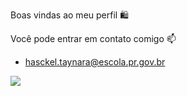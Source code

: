 Boas vindas ao meu perfil 🛍️

Você pode entrar em contato comigo 📫
- hasckel.taynara@escola.pr.gov.br

![](https://media1.tenor.com/m/_2SIBTXgiFwAAAAC/teh-cat-comin.gif)
